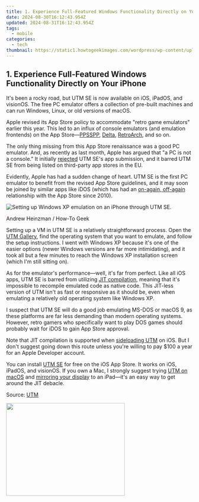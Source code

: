 ```yaml
---
title: 1. Experience Full-Featured Windows Functionality Directly on Your iPhone
date: 2024-08-30T16:12:43.954Z
updated: 2024-08-31T16:12:43.954Z
tags:
  - mobile
categories:
  - tech
thumbnail: https://static1.howtogeekimages.com/wordpress/wp-content/uploads/2024/07/24.jpg
---
```


## 1. Experience Full-Featured Windows Functionality Directly on Your iPhone

It's been a rocky road, but UTM SE is now available on iOS, iPadOS, and visionOS. The free PC emulator offers a collection of pre-built machines and can run Windows, Linux, or old versions of macOS.

 Apple revised its App Store policy to accommodate "retro game emulators" earlier this year. This led to an influx of console emulators (and emulation frontends) on the App Store—[PPSSPP](https://buynow-info.techidaily.com/endless-imagination-and-play-via-cam/), [Delta](https://tech-revival.techidaily.com/gptzeros-role-spotlight-on-ai-generated-literature/), [RetroArch](https://facebook-video-footage.techidaily.com/new-in-2024-capture-every-angle-how-to-create-dynamic-viewpoint-driven-reaction-vids-for-youtube-success/), and so on.

 The only thing missing from this App Store renaissance was a good PC emulator. And, as recently as last month, Apple has argued that "a PC is not a console." It initially [rejected](https://9to5mac.com/2024/06/09/apple-blocks-pc-emulator-utm-app-store/) UTM SE's app submission, and it barred UTM SE from being listed on third-party app stores in the EU.

 Evidently, Apple has had a sudden change of heart. UTM SE is the first PC emulator to benefit from the revised App Store guidelines, and it may soon be joined by similar apps like iDOS (which has had an [on-again, off-again](https://tech-recovery.techidaily.com/step-by-step-guide-capturing-screen-images-on-your-playstation-4-console/) relationship with the App Store since 2010).

![Setting up Windows XP emulation on an iPhone through UTM SE.](https://static1.howtogeekimages.com/wordpress/wp-content/uploads/2024/07/25.jpg) 

Andrew Heinzman / How-To Geek

 Setting up a VM in UTM SE is a relatively straightforward process. Open the [UTM Gallery](https://mac.getutm.app/gallery/), find the operating system that you want to emulate, and follow the setup instructions. I went with Windows XP because it's one of the easier options (newer Windows versions are far more intimidating), and it took all but a few minutes to reach the Windows XP installation screen (which I'm still sitting on).

 As for the emulator's performance—well, it's far from perfect. Like all iOS apps, UTM SE is barred from utilizing [JIT compilation](https://facebook-video-recording.techidaily.com/new-in-the-spotlight-top-viewers-choice-for-2024/), meaning that it's impossible to recompile emulated code as native code. This JIT-less version of UTM isn't as fast or responsive as it should be, even when emulating a relatively old operating system like Windows XP.

 I suspect that UTM SE will do a good job emulating MS-DOS or macOS 9, as these platforms are far less demanding than modern operating systems. However, retro gamers who specifically want to play DOS games should probably wait for iDOS to gain App Store approval.

 Note that JIT compilation is supported when [sideloading UTM](https://docs.getutm.app/installation/ios/) on iOS. But I don't suggest going down this route unless you're willing to pay $100 a year for an Apple Developer account.

 You can install [UTM SE](https://apps.apple.com/us/app/utm-se-retro-pc-emulator/id1564628856) for free on the iOS App Store. It works on iOS, iPadOS, and visionOS. If you own a Mac, I strongly suggest trying [UTM on macOS](http://mac.getutm.app/) and [mirroring your display](https://vp-tips.techidaily.com/updated-in-2024-action-cam-aesthetics-top-15-high-impact-gopro-lut-choices/) to an iPad—it's an easy way to get around the JIT debacle.

 Source: [UTM](https://x.com/UTMapp/status/1812238024220238180?)

<ins class="adsbygoogle"
     style="display:block"
     data-ad-format="autorelaxed"
     data-ad-client="ca-pub-7571918770474297"
     data-ad-slot="1223367746"></ins>



<ins class="adsbygoogle"
     style="display:block"
     data-ad-client="ca-pub-7571918770474297"
     data-ad-slot="8358498916"
     data-ad-format="auto"
     data-full-width-responsive="true"></ins>



<!-- affiliate ads begin -->
<a href="https://zonlipartnershipprogram.pxf.io/c/5597632/1821134/17882" target="_top" id="1821134"><img src="//a.impactradius-go.com/display-ad/17882-1821134" border="0" alt="" width="320" height="250"/></a><img height="0" width="0" src="https://imp.pxf.io/i/5597632/1821134/17882" style="position:absolute;visibility:hidden;" border="0" />
<!-- affiliate ads end -->